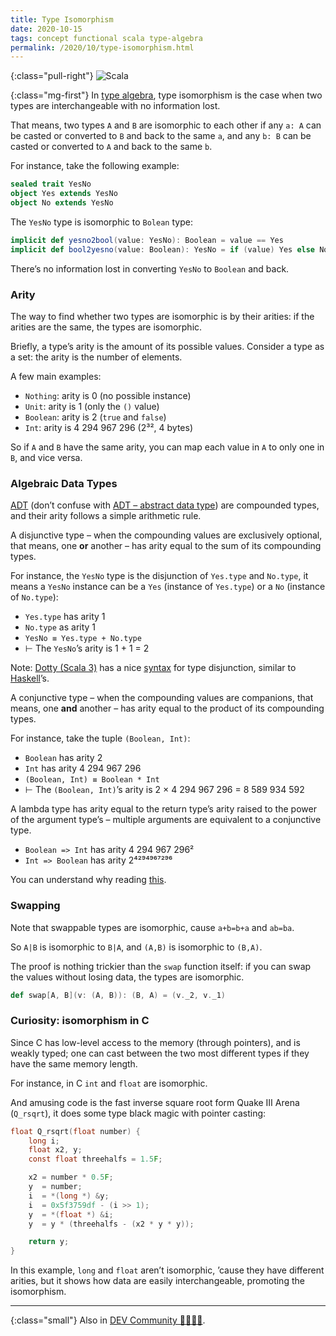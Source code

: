 ```yaml
---
title: Type Isomorphism
date: 2020-10-15
tags: concept functional scala type-algebra
permalink: /2020/10/type-isomorphism.html
---
```

[abstract-data-type]: https://www.geeksforgeeks.org/abstract-data-types/
[adt]: https://wiki.haskell.org/Algebraic_data_type
[burget]: https://codewords.recurse.com/issues/three/algebra-and-calculus-of-algebraic-data-types#fn:answer
[dev.to]: https://dev.to/cacilhas/type-isomorphism-3bp9
[dotty]: https://dotty.epfl.ch/
[sum-types]: https://www.schoolofhaskell.com/school/to-infinity-and-beyond/pick-of-the-week/sum-types
[type-iso]: https://kseo.github.io/posts/2016-12-25-type-isomorphism.html
[union-types]: https://dotty.epfl.ch/docs/reference/new-types/union-types.html

{:class="pull-right"} <img src="{{{ cacilhas.url }}}/img/scala.png" alt="Scala" />

{:class="mg-first"} In [type algebra][type-iso], type isomorphism is the
case when two types are interchangeable with no information lost.

That means, two types `A` and `B` are isomorphic to each other if any `a: A` can
be casted or converted to `B` and back to the same `a`, and any `b: B` can be
casted or converted to `A` and back to the same `b`.

For instance, take the following example:

```scala
sealed trait YesNo
object Yes extends YesNo
object No extends YesNo
```

The `YesNo` type is isomorphic to `Bolean` type:

```scala
implicit def yesno2bool(value: YesNo): Boolean = value == Yes
implicit def bool2yesno(value: Boolean): YesNo = if (value) Yes else No
```

There’s no information lost in converting `YesNo` to `Boolean` and back.

### Arity

The way to find whether two types are isomorphic is by their arities: if the
arities are the same, the types are isomorphic.

Briefly, a type’s arity is the amount of its possible values. Consider a type as
a set: the arity is the number of elements.

A few main examples:

- `Nothing`: arity is 0 (no possible instance)
- `Unit`: arity is 1 (only the `()` value)
- `Boolean`: arity is 2 (`true` and `false`)
- `Int`: arity is 4&nbsp;294&nbsp;967&nbsp;296 (2³², 4 bytes)

So if `A` and `B` have the same arity, you can map each value in `A` to only one
in `B`, and vice versa.

### Algebraic Data Types

[ADT][adt] (don’t confuse with [ADT – abstract data type][abstract-data-type])
are compounded types, and their arity follows a simple arithmetic rule.

A disjunctive type – when the compounding values are exclusively optional, that
means, one **or** another – has arity equal to the sum of its compounding types.

For instance, the `YesNo` type is the disjunction of `Yes.type` and `No.type`,
it means a `YesNo` instance can be a `Yes` (instance of `Yes.type`) or a `No`
(instance of `No.type`):

- `Yes.type` has arity 1
- `No.type` as arity 1
- `YesNo ≡ Yes.type + No.type`
- ⊢ The `YesNo`’s arity is 1&nbsp;+&nbsp;1&nbsp;=&nbsp;2

Note: [Dotty (Scala 3)][dotty] has a nice [syntax][union-types] for type
disjunction, similar to [Haskell][sum-types]’s.

A conjunctive type – when the compounding values are companions, that means, one
**and** another – has arity equal to the product of its compounding types.

For instance, take the tuple `(Boolean, Int)`:

- `Boolean` has arity 2
- `Int` has arity 4&nbsp;294&nbsp;967&nbsp;296
- `(Boolean, Int) ≡ Boolean * Int`
- ⊢ The `(Boolean, Int)`’s arity is
  2&nbsp;×&nbsp;4&nbsp;294&nbsp;967&nbsp;296&nbsp;=&nbsp;8&nbsp;589&nbsp;934&nbsp;592

A lambda type has arity equal to the return type’s arity raised to the power of
the argument type’s – multiple arguments are equivalent to a conjunctive type.

- `Boolean => Int` has arity 4&nbsp;294&nbsp;967&nbsp;296²
- `Int => Boolean` has arity 2⁴²⁹⁴⁹⁶⁷²⁹⁶

You can understand why reading [this][burget].

### Swapping

Note that swappable types are isomorphic, cause `a+b=b+a` and `ab=ba`.

So `A|B` is isomorphic to `B|A`, and `(A,B)` is isomorphic to `(B,A)`.

The proof is nothing trickier than the `swap` function itself: if you can swap
the values without losing data, the types are isomorphic.

```scala
def swap[A, B](v: (A, B)): (B, A) = (v._2, v._1)
```

### Curiosity: isomorphism in C

Since C has low-level access to the memory (through pointers), and is weakly
typed; one can cast between the two most different types if they have the same
memory length.

For instance, in C `int` and `float` are isomorphic.

And amusing code is the fast inverse square root form Quake Ⅲ Arena (`Q_rsqrt`),
it does some type black magic with pointer casting:

```c
float Q_rsqrt(float number) {
    long i;
    float x2, y;
    const float threehalfs = 1.5F;

    x2 = number * 0.5F;
    y  = number;
    i  = *(long *) &y;
    i  = 0x5f3759df - (i >> 1);
    y  = *(float *) &i;
    y  = y * (threehalfs - (x2 * y * y));

    return y;
}
```

In this example, `long` and `float` aren’t isomorphic, ’cause they have
different arities, but it shows how data are easily interchangeable, promoting
the isomorphism.

-----

{:class="small"} Also in [DEV Community 👩‍💻👨‍💻][dev.to].
